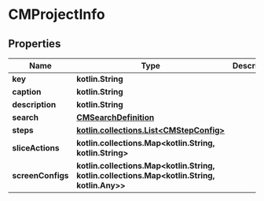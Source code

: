 
# CMProjectInfo

## Properties
Name | Type | Description | Notes
------------ | ------------- | ------------- | -------------
**key** | **kotlin.String** |  | 
**caption** | **kotlin.String** |  | 
**description** | **kotlin.String** |  | 
**search** | [**CMSearchDefinition**](CMSearchDefinition.md) |  | 
**steps** | [**kotlin.collections.List&lt;CMStepConfig&gt;**](CMStepConfig.md) |  | 
**sliceActions** | **kotlin.collections.Map&lt;kotlin.String, kotlin.String&gt;** |  | 
**screenConfigs** | **kotlin.collections.Map&lt;kotlin.String, kotlin.collections.Map&lt;kotlin.String, kotlin.Any&gt;&gt;** |  | 



